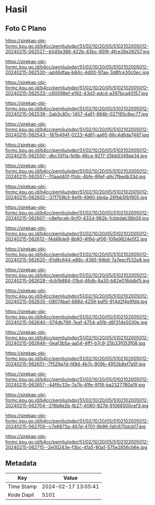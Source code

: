 # Hasil

## Foto C Plano

https://sirekap-obj-formc.kpu.go.id/b4cc/pemilu/pdpr/51/02/10/20/05/5102102005012-20240215-062527--b545e386-422b-43bc-85f6-4fce26e26257.jpg

https://sirekap-obj-formc.kpu.go.id/b4cc/pemilu/pdpr/51/02/10/20/05/5102102005012-20240215-062530--ad46dfaa-b84c-4d00-97aa-3d8fce30c0ec.jpg

https://sirekap-obj-formc.kpu.go.id/b4cc/pemilu/pdpr/51/02/10/20/05/5102102005012-20240215-062533--c60598ef-e192-43d3-adcd-a397bca40157.jpg

https://sirekap-obj-formc.kpu.go.id/b4cc/pemilu/pdpr/51/02/10/20/05/5102102005012-20240215-062539--2ab3c80c-1457-4a51-884b-027165c6ec77.jpg

https://sirekap-obj-formc.kpu.go.id/b4cc/pemilu/pdpr/51/02/10/20/05/5102102005012-20240215-062543--187b494f-0223-4d61-aa65-66c4d6da7487.jpg

https://sirekap-obj-formc.kpu.go.id/b4cc/pemilu/pdpr/51/02/10/20/05/5102102005012-20240215-062550--dbc7d11a-fe5b-46ca-9217-25bb5349ae34.jpg

https://sirekap-obj-formc.kpu.go.id/b4cc/pemilu/pdpr/51/02/10/20/05/5102102005012-20240215-062557--70aad40f-f0dc-4bfe-89ef-a9c7fbedb33d.jpg

https://sirekap-obj-formc.kpu.go.id/b4cc/pemilu/pdpr/51/02/10/20/05/5102102005012-20240215-062602--37f759b3-8ef9-4960-bb4a-26fbb5fb1905.jpg

https://sirekap-obj-formc.kpu.go.id/b4cc/pemilu/pdpr/51/02/10/20/05/5102102005012-20240215-062607--c8efeceb-9cf0-432d-982b-1cbbdab38b09.jpg

https://sirekap-obj-formc.kpu.go.id/b4cc/pemilu/pdpr/51/02/10/20/05/5102102005012-20240215-062612--f4d48de9-8b80-4f9d-af06-109e9824e5f2.jpg

https://sirekap-obj-formc.kpu.go.id/b4cc/pemilu/pdpr/51/02/10/20/05/5102102005012-20240215-062620--61d8c644-e86c-4385-94b6-7a7eecf532e8.jpg

https://sirekap-obj-formc.kpu.go.id/b4cc/pemilu/pdpr/51/02/10/20/05/5102102005012-20240215-062628--4cb1b884-01bd-46db-8a30-b82e016ddbf5.jpg

https://sirekap-obj-formc.kpu.go.id/b4cc/pemilu/pdpr/51/02/10/20/05/5102102005012-20240215-062635--08074ba1-688d-4259-bdf5-914d2f4e9fdd.jpg

https://sirekap-obj-formc.kpu.go.id/b4cc/pemilu/pdpr/51/02/10/20/05/5102102005012-20240215-062640--074db799-7eaf-4754-a5fb-d6f314e5030e.jpg

https://sirekap-obj-formc.kpu.go.id/b4cc/pemilu/pdpr/51/02/10/20/05/5102102005012-20240215-062646--0eaf3b5a-aa54-4ff1-b7c9-25b33f053f08.jpg

https://sirekap-obj-formc.kpu.go.id/b4cc/pemilu/pdpr/51/02/10/20/05/5102102005012-20240215-062651--7f529a7d-f48d-4b7c-909b-4953b8ef7a5f.jpg

https://sirekap-obj-formc.kpu.go.id/b4cc/pemilu/pdpr/51/02/10/20/05/5102102005012-20240215-062657--44f6c32e-7a7b-41fe-9118-ba2327780a19.jpg

https://sirekap-obj-formc.kpu.go.id/b4cc/pemilu/pdpr/51/02/10/20/05/5102102005012-20240215-062704--216b8e2b-fb27-4080-827d-91066500cef3.jpg

https://sirekap-obj-formc.kpu.go.id/b4cc/pemilu/pdpr/51/02/10/20/05/5102102005012-20240215-062709--c7e6873a-467d-4701-9b96-fafc670dcb17.jpg

https://sirekap-obj-formc.kpu.go.id/b4cc/pemilu/pdpr/51/02/10/20/05/5102102005012-20240215-062715--2e00243e-f3bc-41a5-80a1-575e2856cb6e.jpg


## Metadata

| Key        | Value               |
| ---------- | ------------------- |
| Time Stamp | 2024-02-17 13:05:41 |
| Kode Dapil | 5101                |



